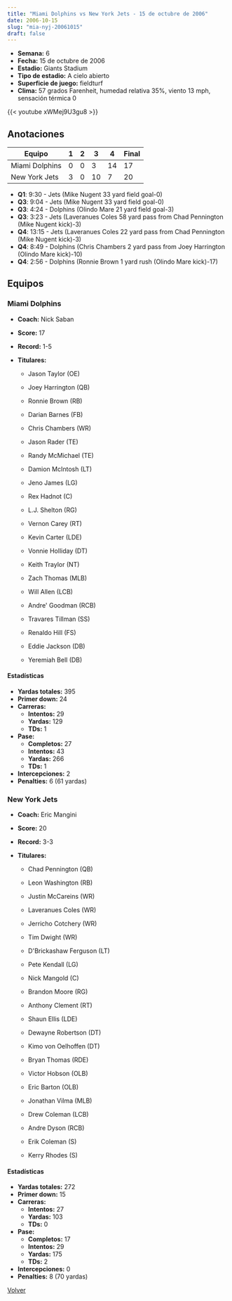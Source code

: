 ```yaml
---
title: "Miami Dolphins vs New York Jets - 15 de octubre de 2006"
date: 2006-10-15
slug: "mia-nyj-20061015"
draft: false
---
```


- **Semana:** 6
- **Fecha:** 15 de octubre de 2006
- **Estadio:** Giants Stadium
- **Tipo de estadio:** A cielo abierto
- **Superficie de juego:** fieldturf
- **Clima:** 57 grados Farenheit, humedad relativa 35%, viento 13 mph, sensación térmica 0


{{< youtube xWMej9U3gu8 >}}


## Anotaciones
| Equipo | 1 | 2 | 3 | 4 | Final |
|--------|---|---|---|---|-------|
| Miami Dolphins  | 0 | 0 | 3 | 14  | 17 |
| New York Jets  | 3 | 0 | 10 | 7  | 20 |
- **Q1**: 9:30 - Jets (Mike Nugent 33 yard field goal-0)
- **Q3**: 9:04 - Jets (Mike Nugent 33 yard field goal-0)
- **Q3**: 4:24 - Dolphins (Olindo Mare 21 yard field goal-3)
- **Q3**: 3:23 - Jets (Laveranues Coles 58 yard pass from Chad Pennington (Mike Nugent kick)-3)
- **Q4**: 13:15 - Jets (Laveranues Coles 22 yard pass from Chad Pennington (Mike Nugent kick)-3)
- **Q4**: 8:49 - Dolphins (Chris Chambers 2 yard pass from Joey Harrington (Olindo Mare kick)-10)
- **Q4**: 2:56 - Dolphins (Ronnie Brown 1 yard rush (Olindo Mare kick)-17)


## Equipos


### Miami Dolphins
* **Coach:** Nick Saban
* **Score:** 17
* **Record:** 1-5
* **Titulares:** 

  * Jason Taylor (OE) 

  * Joey Harrington (QB) 

  * Ronnie Brown (RB) 

  * Darian Barnes (FB) 

  * Chris Chambers (WR) 

  * Jason Rader (TE) 

  * Randy McMichael (TE) 

  * Damion McIntosh (LT) 

  * Jeno James (LG) 

  * Rex Hadnot (C) 

  * L.J. Shelton (RG) 

  * Vernon Carey (RT) 

  * Kevin Carter (LDE) 

  * Vonnie Holliday (DT) 

  * Keith Traylor (NT) 

  * Zach Thomas (MLB) 

  * Will Allen (LCB) 

  * Andre' Goodman (RCB) 

  * Travares Tillman (SS) 

  * Renaldo Hill (FS) 

  * Eddie Jackson (DB) 

  * Yeremiah Bell (DB) 

#### Estadísticas
* **Yardas totales:** 395
* **Primer down:** 24
* **Carreras:**
  * **Intentos:** 29
  * **Yardas:** 129
  * **TDs:** 1
* **Pase:**
  * **Completos:** 27
  * **Intentos:** 43
  * **Yardas:** 266
  * **TDs:** 1
* **Intercepciones:** 2
* **Penalties:** 6 (61 yardas)

### New York Jets
* **Coach:** Eric Mangini
* **Score:** 20
* **Record:** 3-3
* **Titulares:** 

  * Chad Pennington (QB) 

  * Leon Washington (RB) 

  * Justin McCareins (WR) 

  * Laveranues Coles (WR) 

  * Jerricho Cotchery (WR) 

  * Tim Dwight (WR) 

  * D'Brickashaw Ferguson (LT) 

  * Pete Kendall (LG) 

  * Nick Mangold (C) 

  * Brandon Moore (RG) 

  * Anthony Clement (RT) 

  * Shaun Ellis (LDE) 

  * Dewayne Robertson (DT) 

  * Kimo von Oelhoffen (DT) 

  * Bryan Thomas (RDE) 

  * Victor Hobson (OLB) 

  * Eric Barton (OLB) 

  * Jonathan Vilma (MLB) 

  * Drew Coleman (LCB) 

  * Andre Dyson (RCB) 

  * Erik Coleman (S) 

  * Kerry Rhodes (S) 

#### Estadísticas
* **Yardas totales:** 272
* **Primer down:** 15
* **Carreras:**
  * **Intentos:** 27
  * **Yardas:** 103
  * **TDs:** 0
* **Pase:**
  * **Completos:** 17
  * **Intentos:** 29
  * **Yardas:** 175
  * **TDs:** 2
* **Intercepciones:** 0
* **Penalties:** 8 (70 yardas)


[Volver](/historia/2006)
